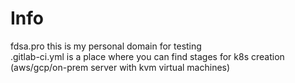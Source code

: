# Info
fdsa.pro this is my personal domain for testing  
.gitlab-ci.yml is a place where you can find stages for k8s creation (aws/gcp/on-prem server with kvm virtual machines)  

